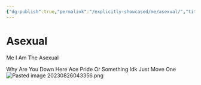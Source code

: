 ```yaml
---
{"dg-publish":true,"permalink":"/explicitly-showcased/me/asexual/","title":"Asexual","dgShowLocalGraph":false}
---
```



# Asexual
Me
I Am The Asexual












































Why Are You Down Here
Ace Pride Or Something Idk Just Move One
![Pasted image 20230826043356.png](/img/user/images/Pasted%20image%2020230826043356.png)